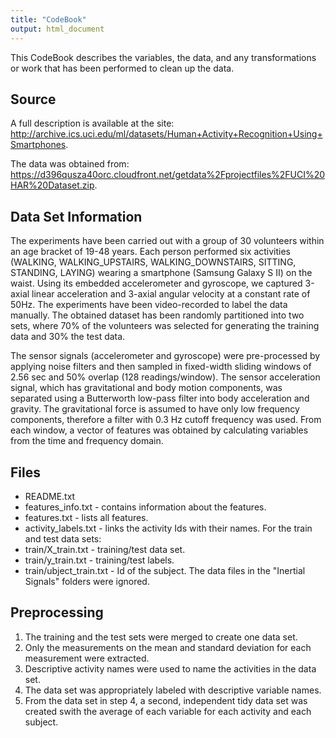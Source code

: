 ```yaml
---
title: "CodeBook"
output: html_document
---
```


This CodeBook describes the variables, the data, and any transformations or work that has been performed to clean up the data.

## Source

A full description is available at the site: <http://archive.ics.uci.edu/ml/datasets/Human+Activity+Recognition+Using+Smartphones>.

The data was obtained from: 
<https://d396qusza40orc.cloudfront.net/getdata%2Fprojectfiles%2FUCI%20HAR%20Dataset.zip>.


## Data Set Information

The experiments have been carried out with a group of 30 volunteers within an age bracket of 19-48 years. Each person performed six activities (WALKING, WALKING_UPSTAIRS, WALKING_DOWNSTAIRS, SITTING, STANDING, LAYING) wearing a smartphone (Samsung Galaxy S II) on the waist. Using its embedded accelerometer and gyroscope, we captured 3-axial linear acceleration and 3-axial angular velocity at a constant rate of 50Hz. The experiments have been video-recorded to label the data manually. The obtained dataset has been randomly partitioned into two sets, where 70% of the volunteers was selected for generating the training data and 30% the test data. 

The sensor signals (accelerometer and gyroscope) were pre-processed by applying noise filters and then sampled in fixed-width sliding windows of 2.56 sec and 50% overlap (128 readings/window). The sensor acceleration signal, which has gravitational and body motion components, was separated using a Butterworth low-pass filter into body acceleration and gravity. The gravitational force is assumed to have only low frequency components, therefore a filter with 0.3 Hz cutoff frequency was used. From each window, a vector of features was obtained by calculating variables from the time and frequency domain.

## Files

* README.txt
* features_info.txt - contains information about the features.
* features.txt - lists all features.
* activity_labels.txt - links the activity Ids with their names.
For the train and test data sets:
* train/X_train.txt - training/test data set.
* train/y_train.txt - training/test labels.
* train/ubject_train.txt - Id of the subject.
The data files in the "Inertial Signals" folders were ignored.

## Preprocessing

1. The training and the test sets were merged to create one data set.
2. Only the measurements on the mean and standard deviation for each measurement were extracted.
3. Descriptive activity names were used to name the activities in the data set.
4. The data set was appropriately labeled with descriptive variable names.
5. From the data set in step 4, a second, independent tidy data set was created swith the average of each variable for each activity and each subject.